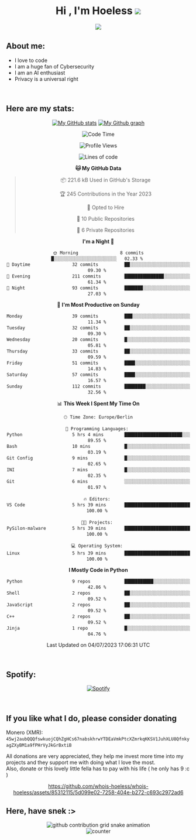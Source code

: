 <h1 align="center">Hi , I'm Hoeless <img src="https://media.giphy.com/media/hvRJCLFzcasrR4ia7z/giphy.gif" width="35"></h1>
<p align="center">
  <a href="https://github.com/whois-hoeless"><img src="https://readme-typing-svg.demolab.com?font=Roboto+Mono&weight=300&size=28&duration=4000&pause=100&color=C109F7&center=true&vCenter=true&width=580&height=127&lines=I'm+a+programmer;I'm+an+AI+enthusiast;I'm+a+big+fan+of+Neural+Networks;I'm+interested+in+Computer+Science;I+love+Cybersecurity;By+the+way+I+use+Arch+%F0%9F%92%80"></a>
</p>

## About me:

- I love to code
- I am a huge fan of Cybersecurity
- I am an AI enthusiast
- Privacy is a universal right

<br>

## Here are my stats:

<div align="center">
    
 [![My GitHub stats](https://github-readme-stats.vercel.app/api?username=whois-hoeless&count_private=true&show_icons=true&theme=radical)](https://github.com/whois-hoeless)
 [![My Github graph](http://github-profile-summary-cards.vercel.app/api/cards/profile-details?username=whois-hoeless&theme=radical)](https://github.com/whois-hoeless)

<!--START_SECTION:waka-->
![Code Time](http://img.shields.io/badge/Code%20Time-47%20hrs%202%20mins-blue)

![Profile Views](http://img.shields.io/badge/Profile%20Views-9-blue)

![Lines of code](https://img.shields.io/badge/From%20Hello%20World%20I%27ve%20Written-27.2%20thousand%20lines%20of%20code-blue)

**🐱 My GitHub Data** 

> 📦 221.6 kB Used in GitHub's Storage 
 > 
> 🏆 245 Contributions in the Year 2023
 > 
> 💼 Opted to Hire
 > 
> 📜 10 Public Repositories 
 > 
> 🔑 6 Private Repositories 
 > 
**I'm a Night 🦉** 

```text
🌞 Morning                8 commits           █░░░░░░░░░░░░░░░░░░░░░░░░   02.33 % 
🌆 Daytime                32 commits          ██░░░░░░░░░░░░░░░░░░░░░░░   09.30 % 
🌃 Evening                211 commits         ███████████████░░░░░░░░░░   61.34 % 
🌙 Night                  93 commits          ███████░░░░░░░░░░░░░░░░░░   27.03 % 
```
📅 **I'm Most Productive on Sunday** 

```text
Monday                   39 commits          ███░░░░░░░░░░░░░░░░░░░░░░   11.34 % 
Tuesday                  32 commits          ██░░░░░░░░░░░░░░░░░░░░░░░   09.30 % 
Wednesday                20 commits          █░░░░░░░░░░░░░░░░░░░░░░░░   05.81 % 
Thursday                 33 commits          ██░░░░░░░░░░░░░░░░░░░░░░░   09.59 % 
Friday                   51 commits          ████░░░░░░░░░░░░░░░░░░░░░   14.83 % 
Saturday                 57 commits          ████░░░░░░░░░░░░░░░░░░░░░   16.57 % 
Sunday                   112 commits         ████████░░░░░░░░░░░░░░░░░   32.56 % 
```


📊 **This Week I Spent My Time On** 

```text
🕑︎ Time Zone: Europe/Berlin

💬 Programming Languages: 
Python                   5 hrs 4 mins        ██████████████████████░░░   89.55 % 
Bash                     10 mins             █░░░░░░░░░░░░░░░░░░░░░░░░   03.19 % 
Git Config               9 mins              █░░░░░░░░░░░░░░░░░░░░░░░░   02.65 % 
INI                      7 mins              █░░░░░░░░░░░░░░░░░░░░░░░░   02.35 % 
Git                      6 mins              ░░░░░░░░░░░░░░░░░░░░░░░░░   01.97 % 

🔥 Editors: 
VS Code                  5 hrs 39 mins       █████████████████████████   100.00 % 

🐱‍💻 Projects: 
PySilon-malware          5 hrs 39 mins       █████████████████████████   100.00 % 

💻 Operating System: 
Linux                    5 hrs 39 mins       █████████████████████████   100.00 % 
```

**I Mostly Code in Python** 

```text
Python                   9 repos             ███████████░░░░░░░░░░░░░░   42.86 % 
Shell                    2 repos             ██░░░░░░░░░░░░░░░░░░░░░░░   09.52 % 
JavaScript               2 repos             ██░░░░░░░░░░░░░░░░░░░░░░░   09.52 % 
C++                      2 repos             ██░░░░░░░░░░░░░░░░░░░░░░░   09.52 % 
Jinja                    1 repo              █░░░░░░░░░░░░░░░░░░░░░░░░   04.76 % 
```




 Last Updated on 04/07/2023 17:06:31 UTC
<!--END_SECTION:waka-->
</div>
<br>

## Spotify:

<div align="center">

[![Spotify](https://whois-hoeless.vercel.app/api/spotify?background_color=0d1117&border_color=090d13)](https://open.spotify.com/user/heanchenhorst)
</div>

<br>

## If you like what I do, please consider donating

Monero (XMR): ```45wj2aubQQQfswkuojCQhZgHCs67nabskhrwYTDEaVmkPtcXZmrkqKKSV1JuhXLU8QfnkyagZXyBM1a9fPHrVyJkGrBxtiB```

All donations are very appreciated, they help me invest more time into my projects and they support me with doing what I love the most.  
Also, donate or this lovely little fella has to pay with his life (  he only has 9 :c  )

<div align="center">


https://github.com/whois-hoeless/whois-hoeless/assets/85312115/5d099e02-7258-404e-b272-c693c2972ad6


</div>

## Here, have snek :>
<div align="center">
<picture>
  <source media="(prefers-color-scheme: dark)" srcset="https://raw.githubusercontent.com/whois-hoeless/whois-hoeless/output/github-contribution-grid-snake-dark.svg">
  <source media="(prefers-color-scheme: light)" srcset="https://raw.githubusercontent.com/whois-hoeless/whois-hoeless/output/github-contribution-grid-snake.svg">
  <img alt="github contribution grid snake animation" src="https://raw.githubusercontent.com/whois-hoeless/whois-hoeless/output/github-contribution-grid-snake.svg">
</div>

<div align="center">
  <img src="https://moe-counter.glitch.me/get/@hoeless_count?theme=rule34" alt="counter" />
</div>
